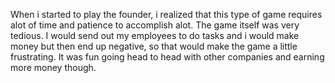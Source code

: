 When i started to play the founder, i realized that this type of game requires alot of time and patience to accomplish alot. The game itself was very tedious. I would send out my employees to do tasks and i would make money but then end up negative, so that would make the game a little frustrating. It was fun going head to head with other companies and earning more money though.